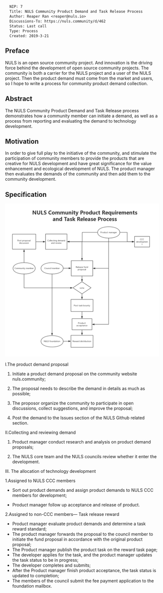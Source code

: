 

```
  NIP: 7
  Title: NULS Community Product Demand and Task Release Process
  Author: Reaper Ran <reaper@nuls.io> 
  Discussions-To: https://nuls.community/d/462
  Status: Last call
  Type: Process
  Created: 2019-3-21
```

## Preface

NULS is an open source community project. And innovation is the driving force behind the development of open source community projects. The community is both a carrier for the NULS project and a user of the NULS project. Then the product demand must come from the market and users, so I hope to write a process for community product demand collection.



## Abstract

The NULS Community Product Demand and Task Release process demonstrates how a community member can initiate a demand, as well as a process from reporting and evaluating the demand to technology development. 



## Motivation

In order to give full play to the initiative of the community, and stimulate the participation of community members to provide the products that are creative for NULS development and have great significance for the value enhancement and ecological development of NULS. The product manager then evaluates the demands of the community and then add them to the community development. 



## Specification

![](./images/NIP8-1.png)

I.The product demand proposal

1. Initiate a product demand proposal on the community website nuls.community;

2. The proposal needs to describe the demand in details as much as possible;

3. The proposor organize the community to participate in open discussions, collect suggestions, and improve the proposal;

4. Post the demand to the Issues section of the NULS Github related section.



II.Collecting and reviewing demand

1. Product manager conduct research and analysis on product demand proposals;

2. The NULS core team and the  NULS councils review whether it enter the development.



III. The allocation of technology development

1.Assigned to NULS CCC members

* Sort out product demands and assign product demands to NULS CCC members for development;

* Product manager follow up acceptance and release of product.

2.Assigned to non-CCC members— Task release reward

* Product manager evaluate product demands and determine a task reward standard;
* The product manager forwards the proposal to the council member to initiate the fund proposal in accordance with the original product proposal;
* The Product manager publish the product task on the reward task page;
* The developer applies for the task, and the product manager updates the task status to be in progress;
* The developer completes and submits;
* After the Product manager finish product acceptance, the task status is updated to completion;
* The members of the council submit the fee payment application to the foundation mailbox.